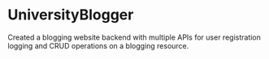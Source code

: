 # UniversityBlogger
Created a blogging website backend with multiple APIs for user registration logging and CRUD operations on a blogging resource.
